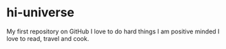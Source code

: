 # hi-universe
My first repository on GitHub
I love to do hard things
I am positive minded
I love to read, travel and cook.
